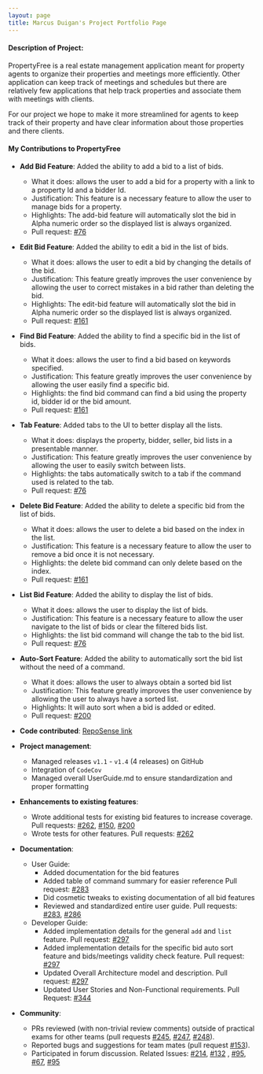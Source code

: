 ```yaml
---
layout: page
title: Marcus Duigan's Project Portfolio Page
---
```


#### Description of Project:

PropertyFree is a real estate management application meant for property agents to organize their properties and meetings more efficiently.
Other application can keep track of meetings and schedules but there are relatively few applications that help track properties 
and associate them with meetings with clients.

For our project we hope to make it more streamlined for agents to keep track of their property and have clear information about those properties
and there clients.

#### My Contributions to PropertyFree

* **Add Bid Feature**: Added the ability to add a bid to a list of bids.
  * What it does: allows the user to add a bid for a property with a link to a property Id and a bidder Id.
  * Justification: This feature is a necessary feature to allow the user to manage bids for a property.
  * Highlights: The add-bid feature will automatically slot the bid in Alpha numeric order so the displayed list is always organized.
  * Pull request: [#76](https://github.com/AY2021S1-CS2103-W14-1/tp/pull/76)
  
* **Edit Bid Feature**: Added the ability to edit a bid in the list of bids.
  * What it does: allows the user to edit a bid by changing the details of the bid.
  * Justification: This feature greatly improves the user convenience by allowing the user to correct mistakes in a bid rather than deleting the bid.
  * Highlights: The edit-bid feature will automatically slot the bid in Alpha numeric order so the displayed list is always organized.
  * Pull request: [#161](https://github.com/AY2021S1-CS2103-W14-1/tp/pull/161)
  
* **Find Bid Feature**: Added the ability to find a specific bid in the list of bids.
  * What it does: allows the user to find a bid based on keywords specified.
  * Justification: This feature greatly improves the user convenience by allowing the user easily find a specific bid.
  * Highlights: the find bid command can find a bid using the property id, bidder id or the bid amount.
  * Pull request: [#161](https://github.com/AY2021S1-CS2103-W14-1/tp/pull/161)
 
* **Tab Feature**: Added tabs to the UI to better display all the lists.
  * What it does: displays the property, bidder, seller, bid lists in a presentable manner.
  * Justification: This feature greatly improves the user convenience by allowing the user to easily switch between lists.
  * Highlights: the tabs automatically switch to a tab if the command used is related to the tab.
  * Pull request: [#76](https://github.com/AY2021S1-CS2103-W14-1/tp/pull/76)
  
* **Delete Bid Feature**: Added the ability to delete a specific bid from the list of bids.
  * What it does: allows the user to delete a bid based on the index in the list.
  * Justification: This feature is a necessary feature to allow the user to remove a bid once it is not necessary.
  * Highlights: the delete bid command can only delete based on the index.
  * Pull request: [#161](https://github.com/AY2021S1-CS2103-W14-1/tp/pull/161)
  
* **List Bid Feature**: Added the ability to display the list of bids.
  * What it does: allows the user to display the list of bids.
  * Justification: This feature is a necessary feature to allow the user navigate to the list of bids or clear the filtered bids list.
  * Highlights: the list bid command will change the tab to the bid list.
  * Pull request: [#76](https://github.com/AY2021S1-CS2103-W14-1/tp/pull/76)
  
* **Auto-Sort Feature**: Added the ability to automatically sort the bid list without the need of a command.
  * What it does: allows the user to always obtain a sorted bid list
  * Justification: This feature greatly improves the user convenience by allowing the user to always have a sorted list.
  * Highlights: It will auto sort when a bid is added or edited.
  * Pull request: [#200](https://github.com/AY2021S1-CS2103-W14-1/tp/pull/200)

* **Code contributed**: [RepoSense link](https://nus-cs2103-ay2021s1.github.io/tp-dashboard/#breakdown=true&search=marcon&sort=groupTitle&sortWithin=title&since=2020-08-14&timeframe=commit&mergegroup=&groupSelect=groupByRepos&checkedFileTypes=docs~functional-code~test-code~other&tabOpen=true&tabType=authorship&tabAuthor=Marcon2509&tabRepo=AY2021S1-CS2103-W14-1%2Ftp%5Bmaster%5D&authorshipIsMergeGroup=false&authorshipFileTypes=docs~functional-code~test-code~other)

* **Project management**:
  * Managed releases `v1.1` - `v1.4` (4 releases) on GitHub
  * Integration of `CodeCov` 
  * Managed overall UserGuide.md to ensure standardization and proper formatting

* **Enhancements to existing features**:
  * Wrote additional tests for existing bid features to increase coverage. Pull requests: [#262](https://github.com/AY2021S1-CS2103-W14-1/tp/pull/262), [#150](https://github.com/AY2021S1-CS2103-W14-1/tp/pull/150), [#200](https://github.com/AY2021S1-CS2103-W14-1/tp/pull/200/files?file-filters%5B%5D=.java&file-filters%5B%5D=.json)
  * Wrote tests for other features. Pull requests: [#262](https://github.com/AY2021S1-CS2103-W14-1/tp/pull/262)

* **Documentation**:
  * User Guide:
    * Added documentation for the bid features
    * Added table of command summary for easier reference Pull request: [#283](https://github.com/AY2021S1-CS2103-W14-1/tp/pull/283)
    * Did cosmetic tweaks to existing documentation of all bid features
    * Reviewed and standardized entire user guide. Pull requests: [#283](https://github.com/AY2021S1-CS2103-W14-1/tp/pull/283), [#286](https://github.com/AY2021S1-CS2103-W14-1/tp/pull/286/files)
  * Developer Guide:
    * Added implementation details for the general `add` and `list` feature. Pull request: [#297](https://github.com/AY2021S1-CS2103-W14-1/tp/pull/297)
    * Added implementation details for the specific bid auto sort feature and bids/meetings validity check feature. Pull request: [#297](https://github.com/AY2021S1-CS2103-W14-1/tp/pull/297)
    * Updated Overall Architecture model and description. Pull request: [#297](https://github.com/AY2021S1-CS2103-W14-1/tp/pull/297)
    * Updated User Stories and Non-Functional requirements. Pull Request: [#344](https://github.com/AY2021S1-CS2103-W14-1/tp/pull/344)

* **Community**:
  * PRs reviewed (with non-trivial review comments) outside of practical exams for other teams (pull requests [#245](https://github.com/AY2021S1-CS2103T-W16-4/tp/issues/245),
   [#247](https://github.com/AY2021S1-CS2103T-W16-4/tp/issues/247), [#248](https://github.com/AY2021S1-CS2103T-W16-4/tp/issues/248)).
  * Reported bugs and suggestions for team mates (pull request [#153](https://github.com/AY2021S1-CS2103-W14-1/tp/pull/153)).
  * Participated in forum discussion. Related Issues: [#214](https://github.com/nus-cs2103-AY2021S1/forum/issues/214), [#132](https://github.com/nus-cs2103-AY2021S1/forum/issues/132)
  , [#95](https://github.com/nus-cs2103-AY2021S1/forum/issues/95), [#67](https://github.com/nus-cs2103-AY2021S1/forum/issues/67), [#95](https://github.com/nus-cs2103-AY2021S1/forum/issues/95#issuecomment-682431502)

